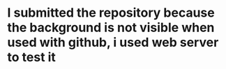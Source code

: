 # I submitted the repository because the background is not visible when used with github, i used web server to test it

